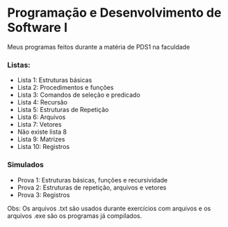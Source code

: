 # Programação e Desenvolvimento de Software I

Meus programas feitos durante a matéria de PDS1 na faculdade

### Listas:

- Lista 1: Estruturas básicas
- Lista 2: Procedimentos e funções
- Lista 3: Comandos de seleção e predicado
- Lista 4: Recursão
- Lista 5: Estruturas de Repetição
- Lista 6: Arquivos
- Lista 7: Vetores
- Não existe lista 8
- Lista 9: Matrizes
- Lista 10: Registros

### Simulados
- Prova 1: Estruturas básicas, funções e recursividade
- Prova 2: Estruturas de repetição, arquivos e vetores
- Prova 3: Registros

Obs: Os arquivos .txt são usados durante exercícios com arquivos e os arquivos .exe são os programas já compilados.
